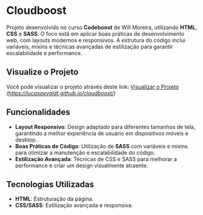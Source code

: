 # Cloudboost

Projeto desenvolvido no curso **Codeboost** de Will Moreira, utilizando **HTML**, **CSS** e **SASS**. O foco está em aplicar boas práticas de desenvolvimento web, com layouts modernos e responsivos. A estrutura do código inclui variáveis, mixins e técnicas avançadas de estilização para garantir escalabilidade e performance.

## Visualize o Projeto

Você pode visualizar o projeto através deste link: [Visualizar o Projeto](#) *(https://lucasaevaldt.github.io/cloudboost/)*

## Funcionalidades

- **Layout Responsivo**: Design adaptado para diferentes tamanhos de tela, garantindo a melhor experiência de usuário em dispositivos móveis e desktop.
- **Boas Práticas de Código**: Utilização de **SASS** com variáveis e mixins para otimizar a manutenção e escalabilidade do código.
- **Estilização Avançada**: Técnicas de CSS e SASS para melhorar a performance e criar um design visualmente atraente.

## Tecnologias Utilizadas

- **HTML**: Estruturação da página.
- **CSS/SASS**: Estilização avançada e responsiva.
